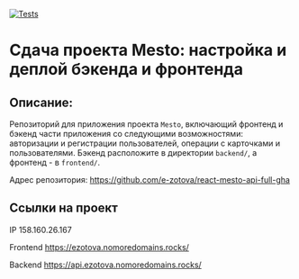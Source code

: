 [![Tests](https://github.com/yandex-praktikum/react-mesto-api-full-gha/actions/workflows/tests.yml/badge.svg)](https://github.com/yandex-praktikum/react-mesto-api-full-gha/actions/workflows/tests.yml)
# Сдача проекта Mesto: настройка и деплой бэкенда и фронтенда

## Описание:
Репозиторий для приложения проекта `Mesto`, включающий фронтенд и бэкенд части приложения со следующими возможностями: авторизации и регистрации пользователей, операции с карточками и пользователями. Бэкенд расположите в директории `backend/`, а фронтенд - в `frontend/`. 
  
Адрес репозитория: https://github.com/e-zotova/react-mesto-api-full-gha

## Ссылки на проект

IP 158.160.26.167

Frontend https://ezotova.nomoredomains.rocks/

Backend https://api.ezotova.nomoredomains.rocks/
